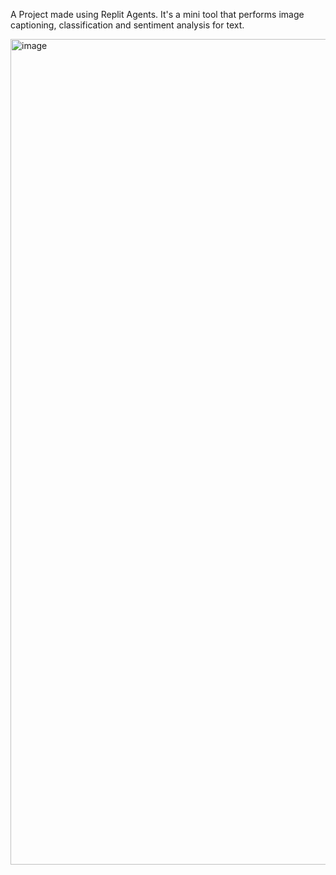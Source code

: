 A Project made using Replit Agents. It's a mini tool that performs image captioning, classification and sentiment analysis for text.

<img width="1321" alt="image" src="https://github.com/user-attachments/assets/975511d8-01fa-4d88-b053-d3f14b88878a" />
